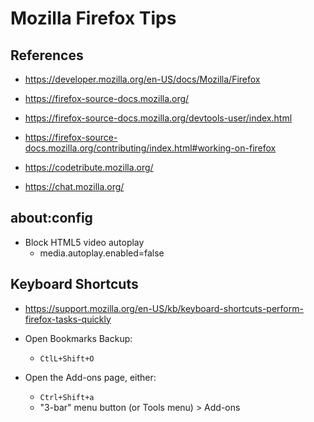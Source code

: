 
# Mozilla Firefox Tips

## References

- https://developer.mozilla.org/en-US/docs/Mozilla/Firefox
- https://firefox-source-docs.mozilla.org/

- https://firefox-source-docs.mozilla.org/devtools-user/index.html


- https://firefox-source-docs.mozilla.org/contributing/index.html#working-on-firefox
- https://codetribute.mozilla.org/

- https://chat.mozilla.org/



## about:config

- Block HTML5 video autoplay
  + media.autoplay.enabled=false


## Keyboard Shortcuts 
- https://support.mozilla.org/en-US/kb/keyboard-shortcuts-perform-firefox-tasks-quickly

- Open Bookmarks Backup:
  + ```CtlL+Shift+O```

- Open the Add-ons page, either:
  +  ```Ctrl+Shift+a```
  +  "3-bar" menu button (or Tools menu) > Add-ons 
